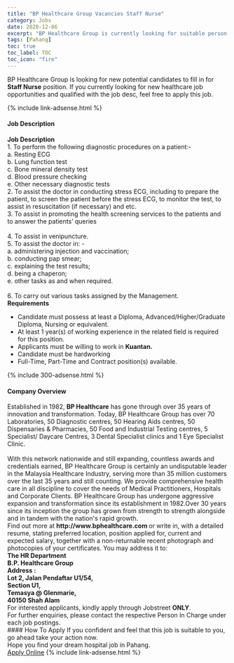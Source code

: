 ```yaml
---
title: "BP Healthcare Group Vacancies Staff Nurse" 
category: Jobs 
date: 2020-12-06 
excerpt: "BP Healthcare Group is currently looking for suitable person to fill in the Staff Nurse which positioned at Pahang" 
tags: [Pahang] 
toc: true 
toc_label: TOC 
toc_icon: "fire" 
--- 
```


<p>BP Healthcare Group is looking for new potential candidates to fill in for <b>Staff Nurse</b> position. If you currently looking for new healthcare job opportunities and qualified with the job desc, feel free to apply this job.
</p>{% include link-adsense.html %} 
<div><div><div><h4>Job Description</h4></div></div><div><div><span><div><div><strong>Job Description&#160;</strong></div><div>1. To perform the following diagnostic procedures on a patient:-</div><div>a. Resting ECG<br>b. Lung function test<br>c. Bone mineral density test<br>d. Blood pressure checking<br>e. Other necessary diagnostic tests</div><div>2. To assist the doctor in conducting stress ECG, including to prepare the patient, to screen the patient before the stress ECG, to monitor the test, to assist in resuscitation (if necessary) and etc.</div><div>3. To assist in promoting the health screening services to the patients and to answer the patients&#8217; queries</div><div><br>4. To assist in venipuncture.</div><div>5. To assist the doctor in: -</div><div>a. administering injection and vaccination;<br>b. conducting pap smear;<br>c. explaining the test results;<br>d. being a chaperon;<br>e. other tasks as and when required.</div><div><br>6. To carry out various tasks assigned by the Management.</div><div><strong>Requirements</strong></div><ul><li>Candidate must possess at least a Diploma, Advanced/Higher/Graduate Diploma, Nursing or equivalent.</li><li>At least 1 year(s) of working experience in the related field is required for this position.</li><li>Applicants must be willing to work in <strong>Kuantan.</strong></li><li>Candidate must be hardworking&#160;</li><li>Full-Time, Part-Time and Contract position(s) available.</li></ul></div></span></div></div></div> 
{% include 300-adsense.html %} 
<div><div><div><h4>Company Overview</h4></div></div><div><div><span><div><div>
	Established in 1982, <strong>BP Healthcare</strong> has gone through over 35 years of innovation and transformation. Today, BP Healthcare Group has over 70 Laboratories, 50 Diagnostic centres, 50 Hearing Aids centres, 50 Dispensaries &amp; Pharmacies, 50 Food and Industrial Testing centres, 5 Specialist/ Daycare Centres, 3 Dental Specialist clinics and 1 Eye Specialist Clinic.</div>
<div>
<br>
	With this network nationwide and still expanding, countless awards and credentials earned, BP Healthcare Group is certainly an undisputable leader in the Malaysia Healthcare Industry, serving more than 35 million customers over the last 35 years and still counting. We provide comprehensive health care in all discipline to cover the needs of Medical Practitioners, Hospitals and Corporate Clients. BP Healthcare Group has undergone aggressive expansion and transformation since its establishment in 1982.Over 30 years since its inception the group has grown from strength to strength alongside and in tandem with the nation's rapid growth.&#160;</div>
<div>
<div>
		Find out more at <strong>http://www.bphealthcare.com&#160;</strong>or write in, with a detailed resume, stating preferred location, position applied for, current and expected salary, together with a non-returnable recent photograph and photocopies of your certificates. You may address it to:</div>
<div>
<strong>The HR Department<br>
		B.P. Healthcare Group<br>
		Address :&#160;</strong></div>
<div>
<strong>Lot 2, Jalan Pendaftar U1/54,</strong></div>
<div>
<strong>Section U1,</strong></div>
<div>
<strong>Temasya @ Glenmarie,</strong></div>
<div>
<strong>40150 Shah Alam</strong></div>
<div>
		For interested applicants, kindly apply through Jobstreet <strong>ONLY</strong>.&#160;</div>
<div>
		For further enquiries, please contact the respective Person In Charge under each job postings.&#160;</div>
</div></div></span></div></div></div> 
#### How To Apply 
If you confident and feel that this job is suitable to you, go ahead take your action now. <br/> 
Hope you find your dream hospital job in Pahang. <br/> 
<a href="https://www.jobstreet.com.my/en/job/staff-nurse-4431848?jobId=jobstreet-my-job-4431848&sectionRank=5&token=0~86f4fbec-cc52-49c2-a7e0-cd9a96d2ea0b&fr=SRP%20View%20In%20New%20Ta" class="btn btn--warning" target="_blank" rel="nofollow noopenner">Apply Online</a> 
{% include link-adsense.html %} 